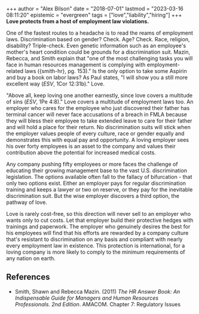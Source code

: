 +++
author = "Alex Bilson"
date = "2018-07-01"
lastmod = "2023-03-16 08:11:20"
epistemic = "evergreen"
tags = ["love","liability","hiring"]
+++
**Love protects from a host of employment law violations.**

One of the fastest routes to a headache is to read the reams of employment laws. Discrimination based on gender? Check. Age? Check. Race, religion, disability? Triple-check. Even genetic information such as an employee's mother's heart condition could be grounds for a discrimination suit. Mazin, Rebecca, and Smith explain that "one of the most challenging tasks you will face in human resources management is complying with employment-related laws ({smith-hr}, pg. 153)." Is the only option to take some Aspirin and buy a book on labor laws? As Paul states, "I will show you a still more excellent way (_ESV_, 1Cor 12:31b)." Love.

"Above all, keep loving one another earnestly, since love covers a multitude of sins (_ESV_, 1Pe 4:8)." Love covers a multitude of employment laws too. An employer who cares for the employee who just discovered their father has terminal cancer will never face accusations of a breach in FMLA because they will bless their employee to take extended leave to care for their father and will hold a place for their return. No discrimination suits will stick when the employer values people of every culture, race or gender equally and demonstrates this with equal pay and opportunity. A loving employer sees his over forty employees is an asset to the company and values their contribution above the potential for increased medical costs.

Any company pushing fifty employees or more faces the challenge of educating their growing management base to the vast U.S. discrimination legislation. The options available often fall to the fallacy of bifurcation - that only two options exist. Either an employer pays for regular discrimination training and keeps a lawyer or two on reserve, or they pay for the inevitable discrimination suit. But the wise employer discovers a third option, the pathway of love.

Love is rarely cost-free, so this direction will never sell to an employer who wants only to cut costs. Let that employer build their protective hedges with trainings and paperwork. The employer who genuinely desires the best for his employees will find that his efforts are rewarded by a company culture that's resistant to discrimination on any basis and compliant with nearly every employment law in existence. This protection is international, for a loving company is more likely to comply to the minimum requirements of any nation on earth.

## References

- Smith, Shawn and Rebecca Mazin. (2011) _The HR Answer Book: An Indispensable Guide for Managers and Human Resources Professionals. 2nd Edition_. AMACOM. Chapter 7: Regulatory Issues
